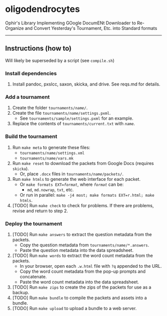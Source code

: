 oligodendrocytes
================

Ophir's Library Implementing GOogle DocumENt Downloader to Re-Organize and Convert Yesterday's Tournament, Etc. into Standard formats

---

## Instructions (how to)

Will likely be superseded by a script (see `compile.sh`)

### Install dependencies

1. Install pandoc, pxslcc, saxon, skicka, and drive. See reqs.md for details.

### Add a tournament

1. Create the folder <code>tournaments/_name_/</code>.
2. Create the file <code>tournaments/_name_/settings.pxml</code>.
   * See <code>tournaments/sample/settings.pxml</code> for an example.
3. Replace the contents of `tournaments/current.txt` with <code>_name_</code>.

### Build the tournament

1. Run `make meta` to generate these files:
   * <code>tournaments/_name_/settings.xml</code>
   * <code>tournaments/_name_/vars.mk</code>
2. Run `make reset` to download the packets from Google Docs (requires `skicka`).
   * Or, place `.docx` files in <code>tournaments/_name_/packets/</code>.
3. Run `make htmls` to generate the web interface for each packet.
   * Or <code>make formats EXT=_format_</code>, where <code>_format_</code> can be:
     * `md`, `md.nowrap`, `txt`, etc.
   * Or run in parallel: `make -j4 most; make formats EXT=r.html; make htmls`.
4. [TODO] Run `make check` to check for problems.
   If there are problems, revise and return to step 2.

### Deploy the tournament

1. [TODO] Run `make answers` to extract the question metadata from the packets.
   * Copy the question metadata from <code>tournaments/_name_/\*.answers</code>.
   * Paste the question metadata into the data spreadsheet.
2. [TODO] Run `make words` to extract the word count metadata from the packets.
   * In your browser, open each `.w.html` file with `?q` appended to the URL.
   * Copy the word count metadata from the pop-up prompts and concatenate.
   * Paste the word count metadata into the data spreadsheet.
3. [TODO] Run `make zips` to create the zips of the packets for use as a backup.
4. [TODO] Run `make bundle` to compile the packets and assets into a bundle.
5. [TODO] Run `make upload` to upload a bundle to a web server.
